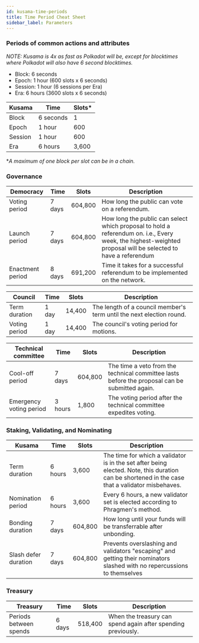 ```yaml
---
id: kusama-time-periods
title: Time Period Cheat Sheet
sidebar_label: Parameters
---
```


### Periods of common actions and attributes

_NOTE: Kusama is 4x as fast as Polkadot will be, except for blocktimes where Polkadot will also have
6 second blocktimes._

- Block: 6 seconds
- Epoch: 1 hour (600 slots x 6 seconds)
- Session: 1 hour (6 sessions per Era)
- Era: 6 hours (3600 slots x 6 seconds)

| Kusama  | Time      | Slots\* |
| ------- | --------- | ------- |
| Block   | 6 seconds | 1       |
| Epoch   | 1 hour    | 600     |
| Session | 1 hour    | 600     |
| Era     | 6 hours   | 3,600   |

\*_A maximum of one block per slot can be in a chain._

### Governance

| Democracy        | Time   | Slots   | Description                                                                                                                                                  |
| ---------------- | ------ | ------- | ------------------------------------------------------------------------------------------------------------------------------------------------------------ |
| Voting period    | 7 days | 604,800 | How long the public can vote on a referendum.                                                                                                                |
| Launch period    | 7 days | 604,800 | How long the public can select which proposal to hold a referendum on. i.e., Every week, the highest-weighted proposal will be selected to have a referendum |
| Enactment period | 8 days | 691,200 | Time it takes for a successful referendum to be implemented on the network.                                                                                  |

| Council       | Time  | Slots  | Description                                                          |
| ------------- | ----- | ------ | -------------------------------------------------------------------- |
| Term duration | 1 day | 14,400 | The length of a council member's term until the next election round. |
| Voting period | 1 day | 14,400 | The council's voting period for motions.                             |

| Technical committee     | Time    | Slots   | Description                                                                                    |
| ----------------------- | ------- | ------- | ---------------------------------------------------------------------------------------------- |
| Cool-off period         | 7 days  | 604,800 | The time a veto from the technical committee lasts before the proposal can be submitted again. |
| Emergency voting period | 3 hours | 1,800   | The voting period after the technical committee expedites voting.                              |

### Staking, Validating, and Nominating

| Kusama               | Time    | Slots   | Description                                                                                                                                     |
| -------------------- | ------- | ------- | ----------------------------------------------------------------------------------------------------------------------------------------------- |
| Term duration        | 6 hours | 3,600   | The time for which a validator is in the set after being elected. Note, this duration can be shortened in the case that a validator misbehaves. |
| Nomination period    | 6 hours | 3,600   | Every 6 hours, a new validator set is elected according to Phragmen's method.                                                                   |
| Bonding duration     | 7 days  | 604,800 | How long until your funds will be transferrable after unbonding.                                                                                |
| Slash defer duration | 7 days  | 604,800 | Prevents overslashing and validators "escaping" and getting their nominators slashed with no repercussions to themselves                        |

### Treasury

| Treasury               | Time   | Slots   | Description                                                  |
| ---------------------- | ------ | ------- | ------------------------------------------------------------ |
| Periods between spends | 6 days | 518,400 | When the treasury can spend again after spending previously. |
